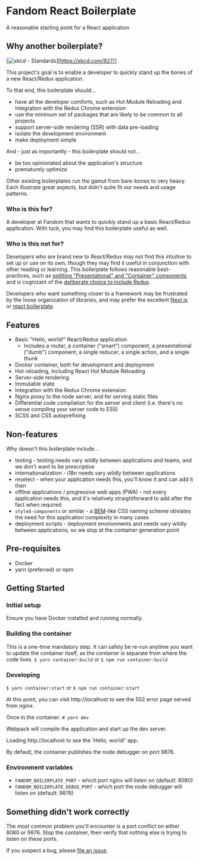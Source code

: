 # Fandom React Boilerplate
A reasonable starting point for a React application

## Why another boilerplate?
[![xkcd - Standards](https://imgs.xkcd.com/comics/standards.png)][https://xkcd.com/927/]

This project's goal is to enable a developer to quickly stand up the bones of a new React/Redux application.

To that end, this boilerplate should...
* have all the developer comforts, such as Hot Module Reloading and integration with the Redux Chrome extension
* use the minimum set of packages that are likely to be common to all projects
* support server-side rendering (SSR) with data pre-loading
* isolate the development environment
* make deployment simple

And - just as importantly - this boilerplate should not...
* be too opinionated about the application's structure
* prematurely optimize

Other existing boilerplates run the gamut from bare-bones to very heavy.  Each illustrate great aspects, but didn't quite fit our needs and usage patterns.

### Who is this for?
A developer at Fandom that wants to quickly stand up a basic React/Redux application.  With luck, you may find this boilerplate useful as well.

### Who is this not for?
Developers who are brand new to React/Redux may not find this intuitive to set up or use on its own, though they may find it useful in conjunction with other reading or learning.  This boilerplate follows reasonable best-practices, such as [splitting "Presentational" and "Container" components](https://medium.com/@dan_abramov/smart-and-dumb-components-7ca2f9a7c7d0) and is cognizant of the [deliberate choice to include Redux](https://medium.com/@dan_abramov/you-might-not-need-redux-be46360cf367).

Developers who want something closer to a framework may be frustrated by the loose organization of libraries, and may prefer the excellent [Next.js](https://zeit.co/blog/next5) or [react boilerplate](https://www.reactboilerplate.com/).

## Features
* Basic "Hello, world!" React/Redux application
  * Includes a router, a container ("smart") component, a presentational ("dumb") component, a single reducer, a single action, and a single thunk
* Docker container, both for development and deployment
* Hot reloading, including React Hot Module Reloading
* Server-side rendering
* Immutable state
* Integration with the Redux Chrome extension
* Nginx proxy to the node server, and for serving static files
* Differential code compilation for the server and client (i.e. there's no sense compiling your server code to ES5)
* SCSS and CSS autoprefixing

## Non-features
Why doesn't this boilerplate include...
* testing - testing needs vary wildly between applications and teams, and we don't want to be prescriptive
* internationalization - i18n needs vary wildly between applications
* reselect - when your application needs this, you'll know it and can add it then
* offline applications / progressive web apps (PWA) - not every application needs this, and it's relatively straightforward to add after the fact when required
* `styled-components` or similar - a [BEM](http://getbem.com/introduction/)-like CSS naming scheme obviates the need for this application complexity in many cases
* deployment scripts - deployment environments and needs vary wildly between applications, so we stop at the container generation point

## Pre-requisites
* Docker
* yarn (preferred) or npm

## Getting Started
### Initial setup
Ensure you have Docker installed and running normally.

### Building the container
This is a one-time mandatory step.  It can safely be re-run anytime you want to update the container itself, as the container is separate from where the code lives.
`$ yarn container:build` or `$ npm run container:build`

### Developing
`$ yarn container:start` or `$ npm run container:start`

At this point, you can visit http://localhost to see the 502 error page served from nginx.

Once in the container:
`# yarn dev`

Webpack will compile the application and start up the dev server.

Loading http://localhost to see the 'Hello, world!' app.

By default, the container publishes the node debugger on port 9876.

### Environment variables
* `FANDOM_BOILERPLATE_PORT` - which port nginx will listen on (default: 8080)
* `FANDOM_BOILERPLATE_DEBUG_PORT` - which port the node debugger will listen on (default: 9876)

## Something didn't work correctly
The most common problem you'll encounter is a port conflict on either 8080 or 9876.  Stop the container, then verify that nothing else is trying to listen on these ports.

If you suspect a bug, please [file an issue](/issues).